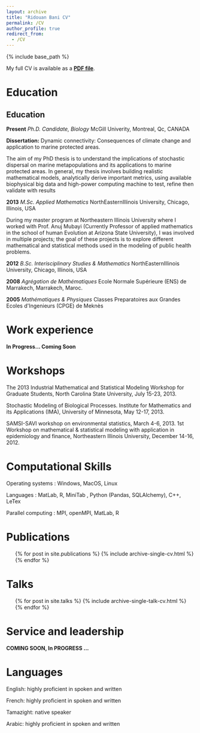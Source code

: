 ```yaml
---
layout: archive
title: "Ridouan Bani CV"
permalink: /CV
author_profile: true
redirect_from:
  - /CV
---
```


{% include base_path %}

My full CV is available as a [**PDF file**](https://github.com/RidouanBani/CV/Ridouan_Bani_CV.pdf).

Education
======

Education
------

**Present** *Ph.D. Candidate, Biology*
McGill Univerity, Montreal, Qc, CANADA


**Dissertation:** Dynamic connectivity: Consequences of climate change and application to marine protected areas.
 
 The aim of my PhD thesis is to understand the implications of stochastic dispersal on marine metapopulations and its applications to marine protected areas. In general, my thesis involves building realistic mathematical models, analytically derive important metrics, using available biophysical big data and high-power computing machine to test, refine then validate with results
 
**2013** *M.Sc. Applied Mathematics* NorthEasternIllinois University, Chicago, Illinois, USA

During my master program at Northeastern Illinois University where I worked with Prof. Anuj Mubayi (Currently Professor of applied mathematics in the school of human Evolution at Arizona State University), I was involved in multiple projects; the goal of these projects is to explore different mathematical and statistical methods used in the modeling of public health problems.

**2012** *B.Sc. Interisciplinary Studies & Mathematics* NorthEasternIllinois University, Chicago, Illinois, USA

**2008** *Agrégation de Mathématiques* Ecole Normale Supérieure (ENS) de Marrakech, Marrakech, Maroc.

**2005** *Mathématiques & Physiques* Classes Preparatoires aux Grandes Ecoles d'Ingenieurs (CPGE) de Meknès


Work experience
======

**In Progress... Coming Soon**

Workshops
========

The 2013 Industrial Mathematical and Statistical Modeling Workshop for Graduate Students, North Carolina State University, July 15-23, 2013.

Stochastic Modeling of Biological Processes. Institute for Mathematics and its Applications (IMA), University of Minnesota, May 12-17, 2013.

SAMSI-SAVI workshop on environmental statistics, March 4-6, 2013. 1st Workshop on mathematical & statistical modeling with application in epidemiology and finance, Northeastern Illinois University, December 14-16, 2012.

Computational Skills
======

Operating systems  : Windows, MacOS, Linux

Languages          : MatLab, R, MiniTab , Python (Pandas, SQLAlchemy), C++, LeTex

Parallel computing : MPI, openMPI, MatLab, R


Publications
======

  <ul>{% for post in site.publications %}
    {% include archive-single-cv.html %}
  {% endfor %}</ul>

Talks
======

  <ul>{% for post in site.talks %}
    {% include archive-single-talk-cv.html %}
  {% endfor %}</ul>


Service and leadership
======

**COMING SOON, In PROGRESS ...**


Languages
=========

English: highly proficient in spoken and written 

French: highly proficient in spoken and written 

Tamazight: native speaker 

Arabic: highly proficient in spoken and written
